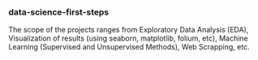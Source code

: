 ### data-science-first-steps
The scope of the projects ranges from Exploratory Data Analysis (EDA), Visualization of results (using seaborn, matplotlib, folium, etc), Machine Learning (Supervised and Unsupervised Methods), Web Scrapping, etc.

